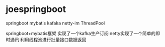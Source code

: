 # joespringboot
springboot mybatis kafaka netty-im ThreadPool

springboot+mybatis框架
实现了一个kafka生产订阅
netty实现了一个简单的即时通讯
利用线程池进行批量接口数据返回
